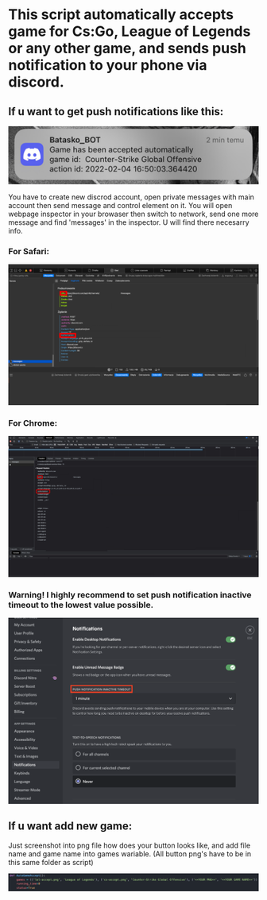 # This script automatically accepts game for Cs:Go, League of Legends or any other game, and sends push notification to your phone via discord.

## If u want to get push notifications like this:

![Push Notification](https://github.com/qbagol/Auto_Game_Accept/blob/main/images/Notification_Push.jpg?raw=true)

You have to create new discrod account, open private messages with main account then send message and control element on it.
You will open webpage inspector in your browaser then switch to network, send one more message and find 'messages' in the inspector. U will find there necesarry info.

### For Safari:
![Chanel and Authorization ID](https://github.com/qbagol/Auto_Game_Accept/blob/main/images/tutorial1.jpeg?raw=true)

### For Chrome:
![Chanel and Authorization ID](https://github.com/qbagol/Auto_Game_Accept/blob/main/images/tutorial2.jpeg?raw=true)

### Warning! I highly recommend to set push notification inactive timeout to the lowest value possible.

![Discord](https://github.com/qbagol/Auto_Game_Accept/blob/main/images/tutorial4.png?raw=true)

## If u want add new game:

Just screenshot into png file how does your button looks like, and add file name and game name into games wariable. (All button png's have to be in this same folder as script)

![Add new game](https://github.com/qbagol/Auto_Game_Accept/blob/main/images/tutorial3.png?raw=true)
